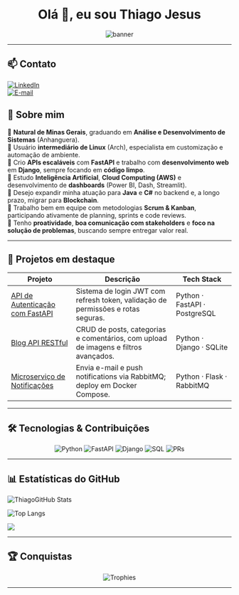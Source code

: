 <h1 align="center">Olá 👋, eu sou Thiago Jesus</h1>
<p align="center">
  <img src="https://capsule-render.vercel.app/api?type=waving&color=DC2F00&height=200&section=header&text=Bem-vindo%20ao%20meu%20GitHub!&fontColor=fff&fontSize=40" alt="banner"/>
</p>

---
## 📫 Contato

<p align="center">
  
[![LinkedIn](https://img.shields.io/badge/LinkedIn-0A66C2?style=flat-square&logo=linkedin&logoColor=white)](https://www.linkedin.com/in/thiago-jesus-99b36a375/) &nbsp;   
  [![E-mail](https://img.shields.io/badge/Email-D14836?style=flat-square&logo=gmail&logoColor=white)](mailto:thiagojss11@gmail.com)
  &nbsp;
</p>

## 🧠 Sobre mim

🔹 **Natural de Minas Gerais**, graduando em **Análise e Desenvolvimento de Sistemas** (Anhanguera).  
🔹 Usuário **intermediário de Linux** (Arch), especialista em customização e automação de ambiente.  
🔹 Crio **APIs escaláveis** com **FastAPI** e trabalho com **desenvolvimento web** em **Django**, sempre focando em **código limpo**.  
🔹 Estudo **Inteligência Artificial**, **Cloud Computing (AWS)** e desenvolvimento de **dashboards** (Power BI, Dash, Streamlit).  
🔹 Desejo expandir minha atuação para **Java** e **C#** no backend e, a longo prazo, migrar para **Blockchain**.  
🔹 Trabalho bem em equipe com metodologias **Scrum & Kanban**, participando ativamente de planning, sprints e code reviews.  
🔹 Tenho **proatividade**, **boa comunicação com stakeholders** e **foco na solução de problemas**, buscando sempre entregar valor real.  


---

## 🚀 Projetos em destaque

| Projeto                                     | Descrição                                                                          | Tech Stack                    |
|---------------------------------------------|------------------------------------------------------------------------------------|-------------------------------|
| [API de Autenticação com FastAPI](https://github.com/seu-usuario/api-autenticacao)      | Sistema de login JWT com refresh token, validação de permissões e rotas seguras.  | Python · FastAPI · PostgreSQL |
| [Blog API RESTful](https://github.com/seu-usuario/blog-api)                             | CRUD de posts, categorias e comentários, com upload de imagens e filtros avançados.| Python · Django · SQLite      |
| [Microserviço de Notificações](https://github.com/seu-usuario/notificacoes-ms)           | Envia e-mail e push notifications via RabbitMQ; deploy em Docker Compose.         | Python · Flask · RabbitMQ     |

---

## 🛠️ Tecnologias & Contribuições

<p align="center">
  <img src="https://img.shields.io/badge/Python-3.10-E57373?style=for-the-badge&logo=python&logoColor=white" alt="Python"/>
  <img src="https://img.shields.io/badge/FastAPI-009688-E57373?style=for-the-badge&logo=fastapi&logoColor=white" alt="FastAPI"/>
  <img src="https://img.shields.io/badge/Django-092E20-E57373?style=for-the-badge&logo=django&logoColor=white" alt="Django"/>
  <img src="https://img.shields.io/badge/SQL-003B57-E57373?style=for-the-badge&logo=postgresql&logoColor=white" alt="SQL"/>
  <img src="https://img.shields.io/badge/Contribuições-15%20PRs-blue?style=for-the-badge&logo=github" alt="PRs"/>
  </p>

---

## 📊 Estatísticas do GitHub

<p align="center">
  
![ThiagoGitHub Stats](https://github-readme-stats.vercel.app/api?username=Thiago-jss&show_icons=true&theme=radical)

![Top Langs](https://github-readme-stats.vercel.app/api/top-langs/?username=Thiago-jss&layout=compact&theme=radical)

![](http://github-profile-summary-cards.vercel.app/api/cards/profile-details?username=Thiago-jss&theme=radical)
</p>

---

## 🏆 Conquistas

<p align="center">
  <img src="https://github-profile-trophy.vercel.app/?username=thiago-jss&theme=gruvbox&column=4" alt="Trophies"/>
</p>

---


